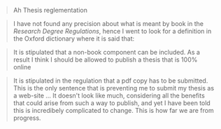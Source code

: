 
> Ah Thesis reglementation 

> I have not found any precision about what is meant by book in the *Research Degree Regulations*, hence I went to look for a definition in the Oxford dictionary where it is said that:


> It is stipulated that a non-book component can be included. As a result I think I should be allowed to publish a thesis that is 100% online


> It is stipulated in the regulation that a pdf copy has to be submitted. This is the only sentence that is preventing me to submit my thesis as a web-site ... It doesn't look like much, considering all the benefits that could arise from such a way to publish, and yet I have been told this is incredibely complicated to change. This is how far we are from progress. 
